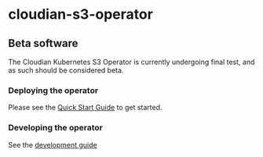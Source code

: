 # cloudian-s3-operator

## Beta software

The Cloudian Kubernetes S3 Operator is currently undergoing final test, and as such should be considered beta.

### Deploying the operator

Please see the [Quick Start Guide](blob/hyperstore/CloudianK8sS3Operator_v-1.0-beta.pdf) to get started.

### Developing the operator

See the [development guide](DEV.md)

